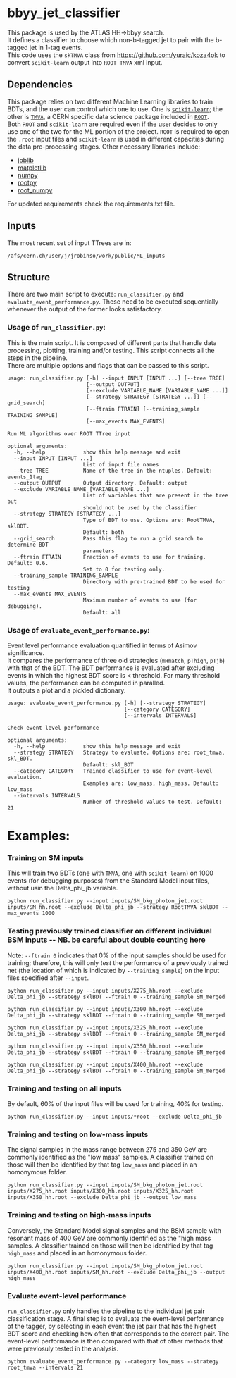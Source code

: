 # bbyy_jet_classifier
This package is used by the ATLAS HH->bbyy search. <br/>
It defines a classifier to choose which non-b-tagged jet to pair with the b-tagged jet in 1-tag events. <br/>
This code uses the `skTMVA` class from https://github.com/yuraic/koza4ok to convert ```scikit-learn``` output into `ROOT TMVA` xml input.

## Dependencies
This package relies on two different Machine Learning libraries to train BDTs, and the user can control which one to use. One is [`scikit-learn`](http://scikit-learn.org/stable/install.html "Scikit-learn Installation"); the other is [`TMVA`](http://tmva.sourceforge.net/), a CERN specific data science package included in [`ROOT`](https://root.cern.ch/). <br/>
Both `ROOT` and `scikit-learn` are required even if the user decides to only use one of the two for the ML portion of the project. `ROOT` is required to open the `.root` input files and `scikit-learn` is used in different capacities during the data pre-processing stages.
Other necessary libraries include:
* [joblib](https://pythonhosted.org/joblib/installing.html)
* [matplotlib](http://matplotlib.org/faq/installing_faq.html)
* [numpy](http://docs.scipy.org/doc/numpy-1.10.0/user/install.html)
* [rootpy](http://www.rootpy.org/install.html)
* [root_numpy](https://rootpy.github.io/root_numpy/install.html)

For updated requirements check the requirements.txt file.

## Inputs
The most recent set of input TTrees are in:
```
/afs/cern.ch/user/j/jrobinso/work/public/ML_inputs
```

## Structure
There are two main script to execute: `run_classifier.py` and `evaluate_event_performance.py`. These need to be executed sequentially whenever the output of the former looks satisfactory. <br/>

### Usage of `run_classifier.py`:
This is the main script. It is composed of different parts that handle data processing, plotting, training and/or testing. This script connects all the steps in the pipeline. <br/>
There are multiple options and flags that can be passed to this script.
```
usage: run_classifier.py [-h] --input INPUT [INPUT ...] [--tree TREE]
                         [--output OUTPUT]
                         [--exclude VARIABLE_NAME [VARIABLE_NAME ...]]
                         [--strategy STRATEGY [STRATEGY ...]] [--grid_search]
                         [--ftrain FTRAIN] [--training_sample TRAINING_SAMPLE]
                         [--max_events MAX_EVENTS]

Run ML algorithms over ROOT TTree input

optional arguments:
  -h, --help            show this help message and exit
  --input INPUT [INPUT ...]
                        List of input file names
  --tree TREE           Name of the tree in the ntuples. Default: events_1tag
  --output OUTPUT       Output directory. Default: output
  --exclude VARIABLE_NAME [VARIABLE_NAME ...]
                        List of variables that are present in the tree but
                        should not be used by the classifier
  --strategy STRATEGY [STRATEGY ...]
                        Type of BDT to use. Options are: RootTMVA, sklBDT.
                        Default: both
  --grid_search         Pass this flag to run a grid search to determine BDT
                        parameters
  --ftrain FTRAIN       Fraction of events to use for training. Default: 0.6.
                        Set to 0 for testing only.
  --training_sample TRAINING_SAMPLE
                        Directory with pre-trained BDT to be used for testing
  --max_events MAX_EVENTS
                        Maximum number of events to use (for debugging).
                        Default: all
```
### Usage of `evaluate_event_performance.py`:
Event level performance evaluation quantified in terms of Asimov significance. <br/>
It compares the performance of three old strategies (`mHmatch`, `pThigh`, `pTjb`) with that of the BDT. The BDT performance is evaluated after excluding events in which the highest BDT score is < threshold. For many threshold values, the performance can be computed in paralled. <br/>
It outputs a plot and a pickled dictionary.
```
usage: evaluate_event_performance.py [-h] [--strategy STRATEGY]
                                     [--category CATEGORY]
                                     [--intervals INTERVALS]

Check event level performance

optional arguments:
  -h, --help            show this help message and exit
  --strategy STRATEGY   Strategy to evaluate. Options are: root_tmva, skl_BDT.
                        Default: skl_BDT
  --category CATEGORY   Trained classifier to use for event-level evaluation.
                        Examples are: low_mass, high_mass. Default: low_mass
  --intervals INTERVALS
                        Number of threshold values to test. Default: 21
```

# Examples: 
### Training on SM inputs
This will train two BDTs (one with `TMVA`, one with `scikit-learn`) on 1000 events (for debugging purposes) from the Standard Model input files, without usin the Delta_phi_jb variable.
```
python run_classifier.py --input inputs/SM_bkg_photon_jet.root inputs/SM_hh.root --exclude Delta_phi_jb --strategy RootTMVA sklBDT --max_events 1000
```

### Testing previously trained classifier on different individual BSM inputs -- NB. be careful about double counting here
Note: `--ftrain 0` indicates that 0% of the input samples should be used for training; therefore, this will only <i>test</i> the performance of a previously trained net (the location of which is indicated by `--training_sample`) on the input files specified after `--input`.
```
python run_classifier.py --input inputs/X275_hh.root --exclude Delta_phi_jb --strategy sklBDT --ftrain 0 --training_sample SM_merged

python run_classifier.py --input inputs/X300_hh.root --exclude Delta_phi_jb --strategy sklBDT --ftrain 0 --training_sample SM_merged

python run_classifier.py --input inputs/X325_hh.root --exclude Delta_phi_jb --strategy sklBDT --ftrain 0 --training_sample SM_merged

python run_classifier.py --input inputs/X350_hh.root --exclude Delta_phi_jb --strategy sklBDT --ftrain 0 --training_sample SM_merged

python run_classifier.py --input inputs/X400_hh.root --exclude Delta_phi_jb --strategy sklBDT --ftrain 0 --training_sample SM_merged
```

### Training and testing on all inputs
By default, 60% of the input files will be used for training, 40% for testing.
```
python run_classifier.py --input inputs/*root --exclude Delta_phi_jb
```

### Training and testing on low-mass inputs
The signal samples in the mass range between 275 and 350 GeV are commonly identified as the "low mass" samples. A classifier trained on those will then be identified by that tag `low_mass` and placed in an homonymous folder. 
```
python run_classifier.py --input inputs/SM_bkg_photon_jet.root inputs/X275_hh.root inputs/X300_hh.root inputs/X325_hh.root inputs/X350_hh.root --exclude Delta_phi_jb --output low_mass
```

### Training and testing on high-mass inputs
Conversely, the Standard Model signal samples and the BSM sample with resonant mass of 400 GeV are commonly identified as the "high mass samples. A classifier trained on those will then be identified by that tag `high_mass` and placed in an homonymous folder. 
```
python run_classifier.py --input inputs/SM_bkg_photon_jet.root inputs/X400_hh.root inputs/SM_hh.root --exclude Delta_phi_jb --output high_mass
```

### Evaluate event-level performance
`run_classifier.py` only handles the pipeline to the individual jet pair classification stage. A final step is to evaluate the event-level performance of the tagger, by selecting in each event the jet pair that has the highest BDT score and checking how often that corresponds to the correct pair. The event-level performance is then compared with that of other methods that were previosuly tested in the analysis.
```
python evaluate_event_performance.py --category low_mass --strategy root_tmva --intervals 21
```
